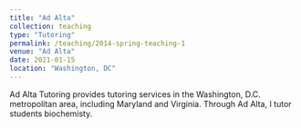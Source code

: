 ```yaml
---
title: "Ad Alta"
collection: teaching
type: "Tutoring"
permalink: /teaching/2014-spring-teaching-1
venue: "Ad Alta"
date: 2021-01-15
location: "Washington, DC"
---
```

Ad Alta Tutoring provides tutoring services in the Washington, D.C. metropolitan area, including Maryland and Virginia. Through Ad Alta, I tutor students biochemisty. 

